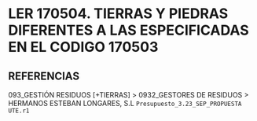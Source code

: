 # LER 170504. TIERRAS Y PIEDRAS DIFERENTES A LAS ESPECIFICADAS EN EL CODIGO 170503




## REFERENCIAS
093_GESTIÓN RESIDUOS [+TIERRAS] > 0932_GESTORES DE RESIDUOS > HERMANOS ESTEBAN LONGARES, S.L
`Presupuesto_3.23_SEP_PROPUESTA UTE.r1` 

